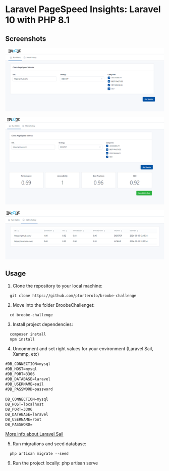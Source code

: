 # Laravel PageSpeed Insights: Laravel 10 with PHP 8.1

## Screenshots
![Home screenshot](public/screenshots/challenge-1.png)

![Metric Result screenshot](public/screenshots/challenge-2.png)

![History screenshot](public/screenshots/challenge-3.png)

## Usage

1. Clone the repository to your local machine: 
```
  git clone https://github.com/ptorterolo/broobe-challenge
```

2. Move into the folder BroobeChallenget: 
```
  cd broobe-challenge
  ```

3. Install project dependencies: 
```
  composer install
  npm install
  ```

4. Uncomment and set right values for your environment (Laravel Sail, Xammp, etc)
  ```
#DB_CONNECTION=mysql
#DB_HOST=mysql
#DB_PORT=3306
#DB_DATABASE=laravel
#DB_USERNAME=sail
#DB_PASSWORD=password

DB_CONNECTION=mysql
DB_HOST=localhost
DB_PORT=3306
DB_DATABASE=laravel
DB_USERNAME=root
DB_PASSWORD=
  ```
[More info about Laravel Sail](https://laravel.com/docs/10.x/sail)

5. Run migrations and seed database: 
```
  php artisan migrate --seed  
```

9. Run the project locally:
  php artisan serve